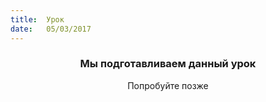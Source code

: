 ```yaml
---
title:  Урок
date:   05/03/2017
---
```


### <center>Мы подготавливаем данный урок</center>
<center>Попробуйте позже</center>